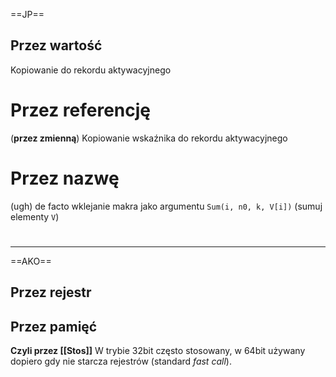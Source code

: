 ==JP==
## Przez wartość
Kopiowanie do rekordu aktywacyjnego
# Przez referencję
(**przez zmienną**)
Kopiowanie wskaźnika do rekordu aktywacyjnego
# Przez nazwę
(ugh)
de facto wklejanie makra jako argumentu
`Sum(i, n0, k, V[i])` (sumuj elementy `V`)
# 
---
==AKO==
## Przez rejestr
## Przez pamięć
**Czyli przez [[Stos]]**
W trybie 32bit często stosowany, w 64bit używany dopiero gdy nie starcza rejestrów (standard *fast call*).